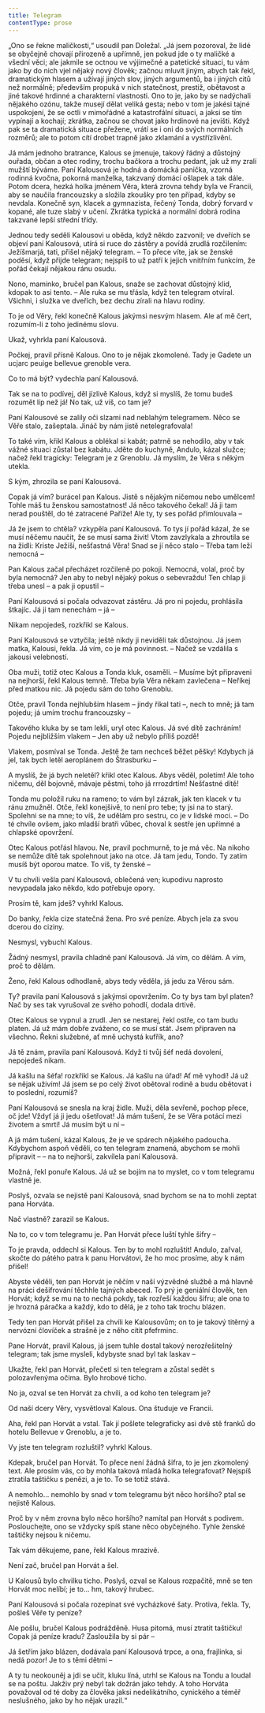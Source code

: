 ```yaml
---
title: Telegram
contentType: prose
---
```


<section>

„Ono se řekne maličkosti,“ usoudil pan Doležal. „Já jsem pozoroval, že lidé se obyčejně chovají přirozeně a upřímně, jen pokud jde o ty maličké a všední věci; ale jakmile se octnou ve výjimečné a patetické situaci, tu vám jako by do nich vjel nějaký nový člověk; začnou mluvit jiným, abych tak řekl, dramatickým hlasem a užívají jiných slov, jiných argumentů, ba i jiných citů než normálně; především propuká v nich statečnost, prestiž, obětavost a jiné takové hrdinné a charakterní vlastnosti. Ono to je, jako by se nadýchali nějakého ozónu, takže musejí dělat veliká gesta; nebo v tom je jakési tajné uspokojení, že se octli v mimořádné a katastrofální situaci, a jaksi se tím vypínají a kochají; zkrátka, začnou se chovat jako hrdinové na jevišti. Když pak se ta dramatická situace přežene, vrátí se i oni do svých normálních rozměrů; ale to potom cítí drobet trapně jako zklamání a vystřízlivění.

Já mám jednoho bratrance, Kalous se jmenuje, takový řádný a důstojný ouřada, občan a otec rodiny, trochu bačkora a trochu pedant, jak už my zralí mužští býváme. Paní Kalousová je hodná a domácká panička, vzorná rodinná kvočna, pokorná manželka, takzvaný domácí ošlapek a tak dále. Potom dcera, hezká holka jménem Věra, která zrovna tehdy byla ve Francii, aby se naučila francouzsky a složila zkoušky pro ten případ, kdyby se nevdala. Konečně syn, klacek a gymnazista, řečený Tonda, dobrý forvard v kopané, ale tuze slabý v učení. Zkrátka typická a normální dobrá rodina takzvané lepší střední třídy.

Jednou tedy seděli Kalousovi u oběda, když někdo zazvonil; ve dveřích se objeví paní Kalousová, utírá si ruce do zástěry a povídá zrudlá rozčilením: Ježíšmarjá, tati, přišel nějaký telegram. – To přece víte, jak se ženské poděsí, když přijde telegram; nejspíš to už patří k jejich vnitřním funkcím, že pořád čekají nějakou ránu osudu.

Nono, maminko, bručel pan Kalous, snaže se zachovat důstojný klid, kdopak to asi tento. – Ale ruka se mu třásla, když ten telegram otvíral. Všichni, i služka ve dveřích, bez dechu zírali na hlavu rodiny.

To je od Věry, řekl konečně Kalous jakýmsi nesvým hlasem. Ale ať mě čert, rozumím-li z toho jedinému slovu.

Ukaž, vyhrkla paní Kalousová.

Počkej, pravil přísně Kalous. Ono to je nějak zkomolené. Tady je Gadete un ucjarc peuige bellevue grenoble vera.

Co to má být? vydechla paní Kalousová.

Tak se na to podívej, děl jízlivě Kalous, když si myslíš, že tomu budeš rozumět líp než já! No tak, už víš, co tam je?

Paní Kalousové se zalily oči slzami nad neblahým telegramem. Něco se Věře stalo, zašeptala. Jináč by nám jistě netelegrafovala!

To také vím, křikl Kalous a oblékal si kabát; patrně se nehodilo, aby v tak vážné situaci zůstal bez kabátu. Jděte do kuchyně, Andulo, kázal služce; načež řekl tragicky: Telegram je z Grenoblu. Já myslím, že Věra s někým utekla.

S kým, zhrozila se paní Kalousová.

Copak já vím? burácel pan Kalous. Jistě s nějakým ničemou nebo umělcem! Tohle máš tu ženskou samostatnost! Já něco takového čekal! Já ji tam nerad pouštěl, do té zatracené Paříže! Ale ty, ty ses pořád přimlouvala –

Já že jsem to chtěla? vzkypěla paní Kalousová. To tys jí pořád kázal, že se musí něčemu naučit, že se musí sama živit! Vtom zavzlykala a zhroutila se na židli: Kriste Ježíši, nešťastná Věra! Snad se jí něco stalo – Třeba tam leží nemocná –

Pan Kalous začal přecházet rozčileně po pokoji. Nemocná, volal, proč by byla nemocná? Jen aby to nebyl nějaký pokus o sebevraždu! Ten chlap ji třeba unesl – a pak ji opustil –

Paní Kalousová si počala odvazovat zástěru. Já pro ni pojedu, prohlásila štkajíc. Já ji tam nenechám – já –

Nikam nepojedeš, rozkřikl se Kalous.

Paní Kalousová se vztyčila; ještě nikdy ji neviděli tak důstojnou. Já jsem matka, Kalousi, řekla. Já vím, co je má povinnost. – Načež se vzdálila s jakousi velebností.

Oba muži, totiž otec Kalous a Tonda kluk, osaměli. – Musíme být připraveni na nejhorší, řekl Kalous temně. Třeba byla Věra někam zavlečena – Neříkej před matkou nic. Já pojedu sám do toho Grenoblu.

Otče, pravil Tonda nejhlubším hlasem – jindy říkal tati –, nech to mně; já tam pojedu; já umím trochu francouzsky –

Takového kluka by se tam lekli, uryl otec Kalous. Já své dítě zachráním! Pojedu nejbližším vlakem – Jen aby už nebylo příliš pozdě!

Vlakem, posmíval se Tonda. Ještě že tam nechceš běžet pěšky! Kdybych já jel, tak bych letěl aeroplánem do Štrasburku –

A myslíš, že já bych neletěl? křikl otec Kalous. Abys věděl, poletím! Ale toho ničemu, děl bojovně, mávaje pěstmi, toho já rrrozdrtím! Nešťastné dítě!

Tonda mu položil ruku na rameno; to vám byl zázrak, jak ten klacek v tu ránu zmužněl. Otče, řekl konejšivě, to není pro tebe; ty jsi na to starý. Spolehni se na mne; to víš, že udělám pro sestru, co je v lidské moci. – Do té chvíle ovšem, jako mladší bratři vůbec, choval k sestře jen upřímné a chlapské opovržení.

Otec Kalous potřásl hlavou. Ne, pravil pochmurně, to je má věc. Na nikoho se nemůže dítě tak spolehnout jako na otce. Já tam jedu, Tondo. Ty zatím musíš být oporou matce. To víš, ty ženské –

V tu chvíli vešla paní Kalousová, oblečená ven; kupodivu naprosto nevypadala jako někdo, kdo potřebuje opory.

Prosím tě, kam jdeš? vyhrkl Kalous.

Do banky, řekla cize statečná žena. Pro své peníze. Abych jela za svou dcerou do ciziny.

Nesmysl, vybuchl Kalous.

Žádný nesmysl, pravila chladně paní Kalousová. Já vím, co dělám. A vím, proč to dělám.

Ženo, řekl Kalous odhodlaně, abys tedy věděla, já jedu za Věrou sám.

Ty? pravila paní Kalousová s jakýmsi opovržením. Co ty bys tam byl platen? Nač by ses tak vyrušoval ze svého pohodlí, dodala drtivě.

Otec Kalous se vypnul a zrudl. Jen se nestarej, řekl ostře, co tam budu platen. Já už mám dobře zváženo, co se musí stát. Jsem připraven na všechno. Řekni služebné, ať mně uchystá kufřík, ano?

Já tě znám, pravila paní Kalousová. Když ti tvůj šéf nedá dovolení, nepojedeš nikam.

Já kašlu na šéfa! rozkřikl se Kalous. Já kašlu na úřad! Ať mě vyhodí! Já už se nějak uživím! Já jsem se po celý život obětoval rodině a budu obětovat i to poslední, rozumíš?

Paní Kalousová se snesla na kraj židle. Muži, děla sevřeně, pochop přece, oč jde! Vždyť já ji jedu ošetřovat! Já mám tušení, že se Věra potácí mezi životem a smrtí! Já musím být u ní –

A já mám tušení, kázal Kalous, že je ve spárech nějakého padoucha. Kdybychom aspoň věděli, co ten telegram znamená, abychom se mohli připravit – – na to nejhorší, zakvílela paní Kalousová.

Možná, řekl ponuře Kalous. Já už se bojím na to myslet, co v tom telegramu vlastně je.

Poslyš, ozvala se nejistě paní Kalousová, snad bychom se na to mohli zeptat pana Horváta.

Nač vlastně? zarazil se Kalous.

Na to, co v tom telegramu je. Pan Horvát přece luští tyhle šifry –

To je pravda, oddechl si Kalous. Ten by to mohl rozluštit! Andulo, zařval, skočte do pátého patra k panu Horvátovi, že ho moc prosíme, aby k nám přišel!

Abyste věděli, ten pan Horvát je něčím v naší výzvědné službě a má hlavně na práci dešifrování těchhle tajných abeced. To prý je geniální člověk, ten Horvát; když se mu na to nechá pokdy, tak rozřeší každou šifru; ale ona to je hrozná páračka a každý, kdo to dělá, je z toho tak trochu blázen.

Tedy ten pan Horvát přišel za chvíli ke Kalousovům; on to je takový titěrný a nervózní človíček a strašně je z něho cítit pfefrminc.

Pane Horvát, pravil Kalous, já jsem tuhle dostal takový nerozřešitelný telegram; tak jsme mysleli, kdybyste snad byl tak laskav –

Ukažte, řekl pan Horvát, přečetl si ten telegram a zůstal sedět s polozavřenýma očima. Bylo hrobové ticho.

No ja, ozval se ten Horvát za chvíli, a od koho ten telegram je?

Od naší dcery Věry, vysvětloval Kalous. Ona študuje ve Francii.

Aha, řekl pan Horvát a vstal. Tak jí pošlete telegraficky asi dvě stě franků do hotelu Bellevue v Grenoblu, a je to.

Vy jste ten telegram rozluštil? vyhrkl Kalous.

Kdepak, bručel pan Horvát. To přece není žádná šifra, to je jen zkomolený text. Ale prosím vás, co by mohla taková mladá holka telegrafovat? Nejspíš ztratila taštičku s penězi, a je to. To se totiž stává.

A nemohlo… nemohlo by snad v tom telegramu být něco horšího? ptal se nejistě Kalous.

Proč by v něm zrovna bylo něco horšího? namítal pan Horvát s podivem. Poslouchejte, ono se vždycky spíš stane něco obyčejného. Tyhle ženské taštičky nejsou k ničemu.

Tak vám děkujeme, pane, řekl Kalous mrazivě.

Není zač, bručel pan Horvát a šel.

U Kalousů bylo chvilku ticho. Poslyš, ozval se Kalous rozpačitě, mně se ten Horvát moc nelíbí; je to… hm, takový hrubec.

Paní Kalousová si počala rozepínat své vycházkové šaty. Protiva, řekla. Ty, pošleš Věře ty peníze?

Ale pošlu, bručel Kalous podrážděně. Husa pitomá, musí ztratit taštičku! Copak já peníze kradu? Zasloužila by si pár –

Já šetřím jako blázen, dodávala paní Kalousová trpce, a ona, frajlinka, si nedá pozor! Je to s těmi dětmi –

A ty tu neokouněj a jdi se učit, kluku líná, utrhl se Kalous na Tondu a loudal se na poštu. Jakživ prý nebyl tak dožrán jako tehdy. A toho Horváta považoval od té doby za člověka jaksi nedelikátního, cynického a téměř neslušného, jako by ho nějak urazil.“

</section>

